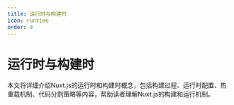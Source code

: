 ```yaml
---
title: 运行时与构建时
icon: runtime
order: 4
---
```


# 运行时与构建时

本文将详细介绍Nuxt.js的运行时和构建时概念，包括构建过程、运行时配置、热重载机制、代码分割策略等内容，帮助读者理解Nuxt.js的构建和运行机制。
